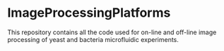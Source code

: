 # ImageProcessingPlatforms
This repository contains all the code used for on-line and off-line image processing of yeast and bacteria microfluidic experiments. 
